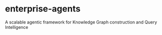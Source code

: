 # enterprise-agents
 A scalable agentic framework for Knowledge Graph construction and Query Intelligence
